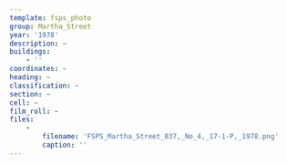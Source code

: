 ```yaml
---
template: fsps_photo
group: Martha_Street
year: '1978'
description: ~
buildings:
    - ''
coordinates: ~
heading: ~
classification: ~
section: ~
cell: ~
film_roll: ~
files:
    -
        filename: 'FSPS_Martha_Street_037,_No_4,_17-1-P,_1978.png'
        caption: ''
---
```

